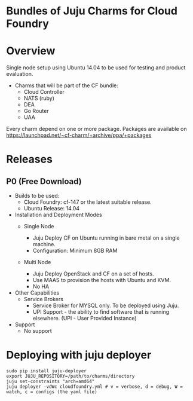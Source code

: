 Bundles of Juju Charms for Cloud Foundry
=========

# Overview

Single node setup using Ubuntu 14.04 to be used for testing and product evaluation.
* Charms that will be part of the CF bundle:
    - Cloud Controller
    - NATS (ruby)
    - DEA
    - Go Router
    - UAA

Every charm depend on one or more package. Packages are available on https://launchpad.net/~cf-charm/+archive/ppa/+packages

# Releases
## P0 (Free Download)
* Builds to be used:
    - Cloud Foundry: cf-147 or the latest suitable release.
    - Ubuntu Release: 14.04
* Installation and Deployment Modes
    - Single Node
        - Juju Deploy CF on Ubuntu running in bare metal on a single machine.
        - Configuration: Minimum 8GB RAM

    - Multi Node
        - Juju Deploy OpenStack and CF on a set of hosts.
        - Use MAAS to provision the hosts with Ubuntu and KVM.
        - No HA
* Other Capabilities
    - Service Brokers
        - Service Broker for MYSQL only. To be deployed using Juju.
        - UPI Support - the ability to find software that is running elsewhere. (UPI - User Provided Instance)
* Support
    - No support


# Deploying with juju deployer

```
sudo pip install juju-deployer
export JUJU_REPOSITORY=/path/to/charms/directory
juju set-constraints "arch=amd64"
juju deployer -vdWc cloudfoundry.yml # v = verbose, d = debug, W = watch, c = configs (the yaml file)
```

